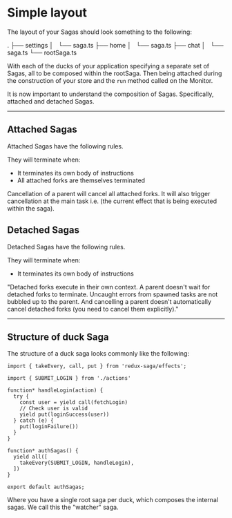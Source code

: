 # Simple layout
The layout of your Sagas should look something to the following:

.
├── settings
│   └── saga.ts
├── home
│   └── saga.ts
├── chat
│   └── saga.ts
└── rootSaga.ts

With each of the ducks of your application specifying a separate set of Sagas, all to be composed within the rootSaga. Then being attached during the construction of your store and the `run` method called on the Monitor.

It is now important to understand the composition of Sagas. Specifically, attached and detached Sagas.

---

## Attached Sagas
Attached Sagas have the following rules.

They will terminate when:
- It terminates its own body of instructions
- All attached forks are themselves terminated

Cancellation of a parent will cancel all attached forks. It will also trigger cancellation at the main task i.e. (the current effect that is being executed within the saga).

## Detached Sagas
Detached Sagas have the following rules.

They will terminate when:
- It terminates its own body of instructions

"Detached forks execute in their own context. A parent doesn't wait for detached forks to terminate. Uncaught errors from spawned tasks are not bubbled up to the parent. And cancelling a parent doesn't automatically cancel detached forks (you need to cancel them explicitly)."

---

## Structure of duck Saga

The structure of a duck saga looks commonly like the following:

```
import { takeEvery, call, put } from 'redux-saga/effects';

import { SUBMIT_LOGIN } from './actions'

function* handleLogin(action) {
  try {
    const user = yield call(fetchLogin)
    // Check user is valid
    yield put(loginSuccess(user))
  } catch (e) {
    put(loginFailure())
  }
}

function* authSagas() {
  yield all([
    takeEvery(SUBMIT_LOGIN, handleLogin),
  ])
}

export default authSagas;
```

Where you have a single root saga per duck, which composes the internal sagas. We call this the "watcher" saga.
